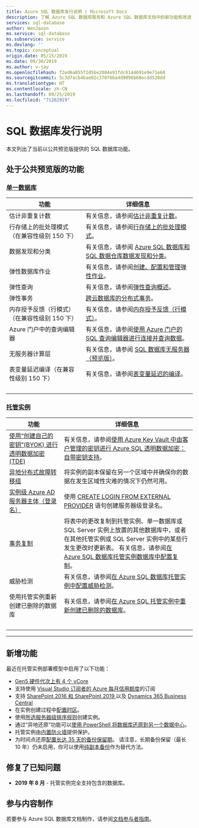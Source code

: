 ```yaml
---
title: Azure SQL 数据库发行说明 | Microsoft Docs
description: 了解 Azure SQL 数据库服务和 Azure SQL 数据库文档中的新功能和改进
services: sql-database
author: WenJason
ms.service: sql-database
ms.subservice: service
ms.devlang: ''
ms.topic: conceptual
origin.date: 05/15/2019
ms.date: 09/30/2019
ms.author: v-jay
ms.openlocfilehash: f2ed6a855f2d5be2084e91fdc6144691e9e71e60
ms.sourcegitcommit: 5c3d7acb4bae02c370f6ba4d9096b68ecdd520dd
ms.translationtype: HT
ms.contentlocale: zh-CN
ms.lasthandoff: 09/25/2019
ms.locfileid: "71262919"
---
```

# <a name="sql-database-release-notes"></a>SQL 数据库发行说明

本文列出了当前以公共预览版提供的 SQL 数据库功能。

## <a name="features-in-public-preview"></a>处于公共预览版的功能

### <a name="single-databasetabsingle-database"></a>[单一数据库](#tab/single-database)

| 功能 | 详细信息 |
| ---| --- |
|估计非重复计数|有关信息，请参阅[估计非重复计数](https://docs.microsoft.com/sql/relational-databases/performance/intelligent-query-processing#approximate-query-processing)。|
|行存储上的批处理模式（在兼容性级别 150 下）|有关信息，请参阅[行存储上的批处理模式](https://docs.microsoft.com/sql/relational-databases/performance/intelligent-query-processing#batch-mode-on-rowstore)。|
| 数据发现和分类  |有关信息，请参阅 [Azure SQL 数据库和 SQL 数据仓库数据发现和分类](sql-database-data-discovery-and-classification.md)。|
| 弹性数据库作业 | 有关信息，请参阅[创建、配置和管理弹性作业](elastic-jobs-overview.md)。 |
| 弹性查询 | 有关信息，请参阅[弹性查询概述](sql-database-elastic-query-overview.md)。 |
| 弹性事务 | [跨云数据库的分布式事务](sql-database-elastic-transactions-overview.md)。 |
|内存授予反馈（行模式）（在兼容性级别 150 下）|有关信息，请参阅[内存授予反馈（行模式）](https://docs.microsoft.com/sql/relational-databases/performance/intelligent-query-processing#row-mode-memory-grant-feedback)。|
| Azure 门户中的查询编辑器 |有关信息，请参阅[使用 Azure 门户的 SQL 查询编辑器进行连接并查询数据](sql-database-connect-query-portal.md)。|
| 无服务器计算层 | 有关信息，请参阅 [SQL 数据库无服务器（预览版）](sql-database-serverless.md)。|
|表变量延迟编译（在兼容性级别 150 下）|有关信息，请参阅[表变量延迟的编译](https://docs.microsoft.com/sql/relational-databases/performance/intelligent-query-processing#table-variable-deferred-compilation)。|
| &nbsp; |

### <a name="managed-instancetabmanaged-instance"></a>[托管实例](#tab/managed-instance)

| 功能 | 详细信息 |
| ---| --- |
| <a href="https://docs.azure.cn/zh-cn/sql-database/transparent-data-encryption-byok-azure-sql">使用“创建自己的密钥”(BYOK) 进行透明数据加密 (TDE)</a> |有关信息，请参阅[使用 Azure Key Vault 中由客户管理的密钥进行 Azure SQL 透明数据加密：自带密钥支持](transparent-data-encryption-byok-azure-sql.md)。|
| <a href="https://docs.azure.cn/zh-cn/sql-database/sql-database-auto-failover-group#best-practices-of-using-failover-groups-with-managed-instances">异地分布式故障转移组</a> | 将实例的副本保留在另一个区域中并确保你的数据在发生区域性灾难的情况下仍然可用。 |
| <a href="https://aka.ms/managed-instance-aadlogins">实例级 Azure AD 服务器主体（登录名）</a> | 使用 <a href="https://docs.microsoft.com/sql/t-sql/statements/create-login-transact-sql?view=azuresqldb-mi-current">CREATE LOGIN FROM EXTERNAL PROVIDER</a> 语句创建服务器级登录名。 |
| [事务复制](sql-database-managed-instance-transactional-replication.md) | 将表中的更改复制到托管实例、单一数据库或 SQL Server 实例上放置的其他数据库中，或者在其他托管实例或 SQL Server 实例中的某些行发生更改时更新表。 有关信息，请参阅[在 Azure SQL 数据库托管实例数据库中配置复制](replication-with-sql-database-managed-instance.md)。 |
| 威胁检测 |有关信息，请参阅[在 Azure SQL 数据库托管实例中配置威胁检测](sql-database-managed-instance-threat-detection.md)。|
| 使用托管实例重新创建已删除的数据库 |有关信息，请参阅[在 Azure SQL 托管实例中重新创建已删除的数据库](https://medium.com/azure-sqldb-managed-instance/re-create-dropped-databases-in-azure-sql-managed-instance-dc369ed60266)。|
| &nbsp; |

---

## <a name="new-features"></a>新增功能

最近在托管实例部署模型中启用了以下功能：
  - <a href="https://aka.ms/four-cores-sql-mi-update">Gen5 硬件代次上有 4 个 vCore</a>
  - 支持使用 <a href="https://docs.azure.cn/zh-cn/sql-database/sql-database-managed-instance-resource-limits#supported-subscription-types" >Visual Studio 订阅者的 Azure 每月信用额度</a>的订阅
  - 支持 <a href="https://docs.microsoft.com/sharepoint/administration/deploy-azure-sql-managed-instance-with-sharepoint-servers-2016-2019"> SharePoint 2016 和 SharePoint 2019 </a> 以及 <a href="https://docs.microsoft.com/business-applications-release-notes/october18/dynamics365-business-central/support-for-azure-sql-database-managed-instance"> Dynamics 365 Business Central </a>
  - 在实例创建过程中<a href="https://docs.azure.cn/sql-database/sql-database-managed-instance-timezone">配置时区</a>。
  - 使用<a href="https://docs.azure.cn/zh-cn/sql-database/scripts/sql-managed-instance-create-powershell-azure-resource-manager-template">所选服务器级排序规则</a>创建实例。 
  - 通过“异地还原”功能可以<a href="https://medium.com/@jocapc/geo-restore-your-databases-on-azure-sql-instances-1451480e90fa">使用 PowerShell 将数据库还原到另一个数据中心</a>。
  - 托管实例由<a href="sql-database-managed-instance-management-endpoint-verify-built-in-firewall.md">内置防火墙</a>提供保护。
  - 为时间点还原<a href="https://docs.azure.cn/zh-cn/sql-database/sql-database-automated-backups#how-to-change-the-pitr-backup-retention-period">配置长达 35 天的备份保留期</a>。 请注意，长期备份保留（最长 10 年）仍未启用，你可以使用<a href="https://docs.microsoft.com/sql/relational-databases/backup-restore/copy-only-backups-sql-server">纯副本备份</a>作为替代方法。

## <a name="fixed-known-issues"></a>修复了已知问题

- **2019 年 8 月** - 托管实例完全支持包含的数据库。

## <a name="contribute-to-content"></a>参与内容制作

若要参与 Azure SQL 数据库文档制作，请参阅[文档参与者指南](https://docs.microsoft.com/contribute/)。
